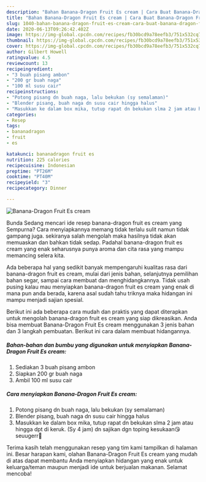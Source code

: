 ```yaml
---
description: "Bahan Banana-Dragon Fruit Es cream | Cara Buat Banana-Dragon Fruit Es cream Yang Bisa Manjain Lidah"
title: "Bahan Banana-Dragon Fruit Es cream | Cara Buat Banana-Dragon Fruit Es cream Yang Bisa Manjain Lidah"
slug: 1040-bahan-banana-dragon-fruit-es-cream-cara-buat-banana-dragon-fruit-es-cream-yang-bisa-manjain-lidah
date: 2020-06-13T09:26:42.402Z
image: https://img-global.cpcdn.com/recipes/fb30bcd9a78eefb3/751x532cq70/banana-dragon-fruit-es-cream-foto-resep-utama.jpg
thumbnail: https://img-global.cpcdn.com/recipes/fb30bcd9a78eefb3/751x532cq70/banana-dragon-fruit-es-cream-foto-resep-utama.jpg
cover: https://img-global.cpcdn.com/recipes/fb30bcd9a78eefb3/751x532cq70/banana-dragon-fruit-es-cream-foto-resep-utama.jpg
author: Gilbert Howell
ratingvalue: 4.5
reviewcount: 13
recipeingredient:
- "3 buah pisang ambon"
- "200 gr buah naga"
- "100 ml susu cair"
recipeinstructions:
- "Potong pisang dn buah naga, lalu bekukan (sy semalaman)"
- "Blender pisang, buah naga dn susu cair hingga halus"
- "Masukkan ke dalam box mika, tutup rapat dn bekukan slma 2 jam atau hingga dpt di keruk. (Sy 4 jam) dn sajikan dgn toping kesukaan😘 seuugerr🤤"
categories:
- Resep
tags:
- bananadragon
- fruit
- es

katakunci: bananadragon fruit es 
nutrition: 225 calories
recipecuisine: Indonesian
preptime: "PT26M"
cooktime: "PT40M"
recipeyield: "3"
recipecategory: Dinner

---
```



![Banana-Dragon Fruit Es cream](https://img-global.cpcdn.com/recipes/fb30bcd9a78eefb3/751x532cq70/banana-dragon-fruit-es-cream-foto-resep-utama.jpg)

Bunda Sedang mencari ide resep banana-dragon fruit es cream yang Sempurna? Cara menyiapkannya memang tidak terlalu sulit namun tidak gampang juga. sekiranya salah mengolah maka hasilnya tidak akan memuaskan dan bahkan tidak sedap. Padahal banana-dragon fruit es cream yang enak seharusnya punya aroma dan cita rasa yang mampu memancing selera kita.

Ada beberapa hal yang sedikit banyak mempengaruhi kualitas rasa dari banana-dragon fruit es cream, mulai dari jenis bahan, selanjutnya pemilihan bahan segar, sampai cara membuat dan menghidangkannya. Tidak usah pusing kalau mau menyiapkan banana-dragon fruit es cream yang enak di mana pun anda berada, karena asal sudah tahu triknya maka hidangan ini mampu menjadi sajian spesial.




Berikut ini ada beberapa cara mudah dan praktis yang dapat diterapkan untuk mengolah banana-dragon fruit es cream yang siap dikreasikan. Anda bisa membuat Banana-Dragon Fruit Es cream menggunakan 3 jenis bahan dan 3 langkah pembuatan. Berikut ini cara dalam membuat hidangannya.

<!--inarticleads1-->

##### Bahan-bahan dan bumbu yang digunakan untuk menyiapkan Banana-Dragon Fruit Es cream:

1. Sediakan 3 buah pisang ambon
1. Siapkan 200 gr buah naga
1. Ambil 100 ml susu cair




<!--inarticleads2-->

##### Cara menyiapkan Banana-Dragon Fruit Es cream:

1. Potong pisang dn buah naga, lalu bekukan (sy semalaman)
1. Blender pisang, buah naga dn susu cair hingga halus
1. Masukkan ke dalam box mika, tutup rapat dn bekukan slma 2 jam atau hingga dpt di keruk. (Sy 4 jam) dn sajikan dgn toping kesukaan😘 seuugerr🤤




Terima kasih telah menggunakan resep yang tim kami tampilkan di halaman ini. Besar harapan kami, olahan Banana-Dragon Fruit Es cream yang mudah di atas dapat membantu Anda menyiapkan hidangan yang enak untuk keluarga/teman maupun menjadi ide untuk berjualan makanan. Selamat mencoba!
